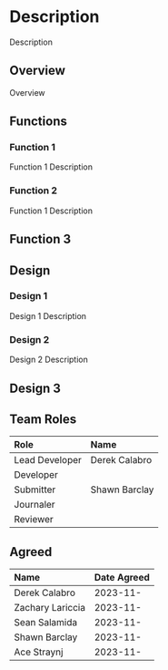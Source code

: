 # Description
Description

## Overview
Overview

## Functions
### Function 1
Function 1 Description

### Function 2
Function 1 Description

## Function 3

## Design
### Design 1
Design 1 Description

### Design 2
Design 2 Description

## Design 3

## Team Roles
| Role           | Name             |
| :---           | :---             |
| Lead Developer | Derek Calabro    |
| Developer      |                  |
| Submitter      | Shawn Barclay    |
| Journaler      |                  |
| Reviewer       |                  |

## Agreed
| Name             | Date Agreed |
| :---             | :---        |
| Derek Calabro    | 2023-11-    |
| Zachary Lariccia | 2023-11-    |
| Sean Salamida    | 2023-11-    |
| Shawn Barclay    | 2023-11-    |
| Ace Straynj      | 2023-11-    |
